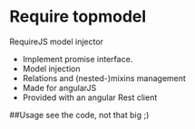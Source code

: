 Require topmodel
================

RequireJS model injector

- Implement promise interface.
- Model injection
- Relations and (nested-)mixins management
- Made for angularJS
- Provided with an angular Rest client



##Usage
see the code, not that big ;)
